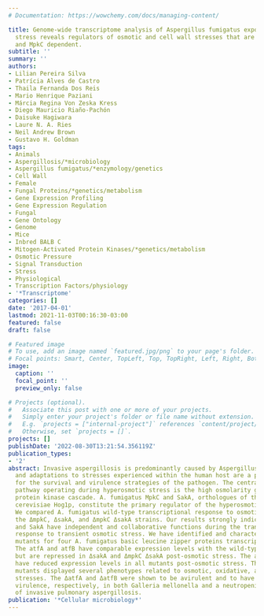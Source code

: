 ```yaml
---
# Documentation: https://wowchemy.com/docs/managing-content/

title: Genome-wide transcriptome analysis of Aspergillus fumigatus exposed to osmotic
  stress reveals regulators of osmotic and cell wall stresses that are SakA(HOG1)
  and MpkC dependent.
subtitle: ''
summary: ''
authors:
- Lilian Pereira Silva
- Patrícia Alves de Castro
- Thaila Fernanda Dos Reis
- Mario Henrique Paziani
- Márcia Regina Von Zeska Kress
- Diego Mauricio Riaño-Pachón
- Daisuke Hagiwara
- Laure N. A. Ries
- Neil Andrew Brown
- Gustavo H. Goldman
tags:
- Animals
- Aspergillosis/*microbiology
- Aspergillus fumigatus/*enzymology/genetics
- Cell Wall
- Female
- Fungal Proteins/*genetics/metabolism
- Gene Expression Profiling
- Gene Expression Regulation
- Fungal
- Gene Ontology
- Genome
- Mice
- Inbred BALB C
- Mitogen-Activated Protein Kinases/*genetics/metabolism
- Osmotic Pressure
- Signal Transduction
- Stress
- Physiological
- Transcription Factors/physiology
- '*Transcriptome'
categories: []
date: '2017-04-01'
lastmod: 2021-11-03T00:16:30-03:00
featured: false
draft: false

# Featured image
# To use, add an image named `featured.jpg/png` to your page's folder.
# Focal points: Smart, Center, TopLeft, Top, TopRight, Left, Right, BottomLeft, Bottom, BottomRight.
image:
  caption: ''
  focal_point: ''
  preview_only: false

# Projects (optional).
#   Associate this post with one or more of your projects.
#   Simply enter your project's folder or file name without extension.
#   E.g. `projects = ["internal-project"]` references `content/project/deep-learning/index.md`.
#   Otherwise, set `projects = []`.
projects: []
publishDate: '2022-08-30T13:21:54.356119Z'
publication_types:
- '2'
abstract: Invasive aspergillosis is predominantly caused by Aspergillus fumigatus,
  and adaptations to stresses experienced within the human host are a prerequisite
  for the survival and virulence strategies of the pathogen. The central signal transduction
  pathway operating during hyperosmotic stress is the high osmolarity glycerol mitogen-activated
  protein kinase cascade. A. fumigatus MpkC and SakA, orthologues of the Saccharomyces
  cerevisiae Hog1p, constitute the primary regulator of the hyperosmotic stress response.
  We compared A. fumigatus wild-type transcriptional response to osmotic stress with
  the ΔmpkC, ΔsakA, and ΔmpkC ΔsakA strains. Our results strongly indicate that MpkC
  and SakA have independent and collaborative functions during the transcriptional
  response to transient osmotic stress. We have identified and characterized null
  mutants for four A. fumigatus basic leucine zipper proteins transcription factors.
  The atfA and atfB have comparable expression levels with the wild-type in ΔmpkC
  but are repressed in ΔsakA and ΔmpkC ΔsakA post-osmotic stress. The atfC and atfD
  have reduced expression levels in all mutants post-osmotic stress. The atfA-D null
  mutants displayed several phenotypes related to osmotic, oxidative, and cell wall
  stresses. The ΔatfA and ΔatfB were shown to be avirulent and to have attenuated
  virulence, respectively, in both Galleria mellonella and a neutropenic murine model
  of invasive pulmonary aspergillosis.
publication: '*Cellular microbiology*'
---
```

